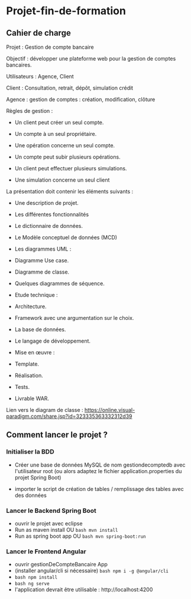 # Projet-fin-de-formation

## Cahier de charge
Projet : Gestion de compte bancaire

Objectif : développer une plateforme web pour la gestion de comptes bancaires.

Utilisateurs : Agence, Client

Client : Consultation, retrait, dépôt, simulation crédit

Agence : gestion de comptes : création, modification, clôture

Règles de gestion :

- Un client peut créer un seul compte.

- Un compte à un seul propriétaire.

- Une opération concerne un seul compte.

- Un compte peut subir plusieurs opérations.

- Un client peut effectuer plusieurs simulations.

- Une simulation concerne un seul client

La présentation doit contenir les éléments suivants :

- Une description de projet.
- Les différentes fonctionnalités
- Le dictionnaire de données.
- Le Modèle conceptuel de données (MCD)
- Les diagrammes UML :
- Diagramme Use case.
- Diagramme de classe.
- Quelques diagrammes de séquence.

- Etude technique :
- Architecture.
- Framework avec une argumentation sur le choix.
- La base de données.
- Le langage de développement.
- Mise en œuvre :
- Template.
- Réalisation.
- Tests.
- Livrable WAR.


Lien vers le diagram de classe : https://online.visual-paradigm.com/share.jsp?id=323335363332312d39

## Comment lancer le projet ?

### Initialiser la BDD

- Créer une base de données MySQL de nom gestiondecomptedb avec l'utilisateur root (ou alors adaptez le fichier application.properties du projet Spring Boot)

- importer le script de création de tables / remplissage des tables avec des données

### Lancer le Backend Spring Boot

- ouvrir le projet avec eclipse
- Run as maven install OU ```bash mvn install ```
- Run as spring boot app OU ```bash mvn spring-boot:run ```

### Lancer le Frontend Angular

- ouvrir gestionDeCompteBancaire App
- (installer angular/cli si nécessaire) ```bash npm i -g @angular/cli```
- ```bash npm install ```
- ```bash ng serve ```
- l'application devrait être utilisable : http://localhost:4200


